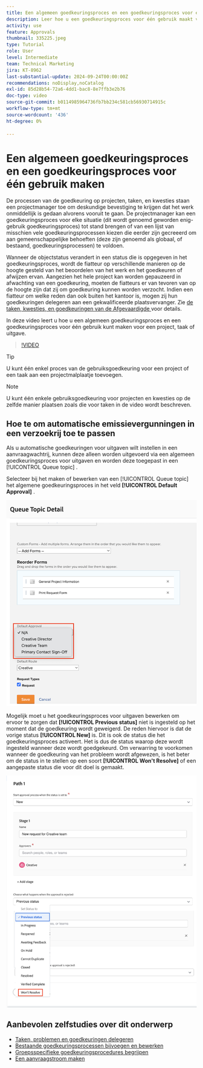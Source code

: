 ```yaml
---
title: Een algemeen goedkeuringsproces en een goedkeuringsproces voor één gebruik maken
description: Leer hoe u een goedkeuringsproces voor één gebruik maakt van een project, taak of uitgave in Workfront.
activity: use
feature: Approvals
thumbnail: 335225.jpeg
type: Tutorial
role: User
level: Intermediate
team: Technical Marketing
jira: KT-8962
last-substantial-update: 2024-09-24T00:00:00Z
recommendations: noDisplay,noCatalog
exl-id: 85d28b54-72a6-4dd1-bac8-8e7ffb3e2b76
doc-type: video
source-git-commit: b0114985964736fb7bb234c581cb56930714915c
workflow-type: tm+mt
source-wordcount: '436'
ht-degree: 0%

---
```


# Een algemeen goedkeuringsproces en een goedkeuringsproces voor één gebruik maken

De processen van de goedkeuring op projecten, taken, en kwesties staan een projectmanager toe om deskundige bevestiging te krijgen dat het werk onmiddellijk is gedaan alvorens vooruit te gaan. De projectmanager kan een goedkeuringsproces voor elke situatie (dit wordt genoemd geworden enig-gebruik goedkeuringsproces) tot stand brengen of van een lijst van misschien vele goedkeuringsprocessen kiezen die eerder zijn gecreeerd om aan gemeenschappelijke behoeften (deze zijn genoemd als globaal, of bestaand, goedkeuringsprocessen) te voldoen.

Wanneer de objectstatus verandert in een status die is opgegeven in het goedkeuringsproces, wordt de fiatteur op verschillende manieren op de hoogte gesteld van het beoordelen van het werk en het goedkeuren of afwijzen ervan. Aangezien het hele project kan worden gepauzeerd in afwachting van een goedkeuring, moeten de fiatteurs er van tevoren van op de hoogte zijn dat zij om goedkeuring kunnen worden verzocht. Indien een fiatteur om welke reden dan ook buiten het kantoor is, mogen zij hun goedkeuringen delegeren aan een gekwalificeerde plaatsvervanger. Zie [ de taken, kwesties, en goedkeuringen van de Afgevaardigde ](/help/manage-work/approval-processes-and-milestone-paths/delegate-approvals.md) voor details.

In deze video leert u hoe u een algemeen goedkeuringsproces en een goedkeuringsproces voor één gebruik kunt maken voor een project, taak of uitgave.

>[!VIDEO](https://video.tv.adobe.com/v/335225/?quality=12&learn=on)

>[!TIP]
>
>U kunt één enkel proces van de gebruiksgoedkeuring voor een project of een taak aan een projectmalplaatje toevoegen.

>[!NOTE]
>
>U kunt één enkele gebruiksgoedkeuring voor projecten en kwesties op de zelfde manier plaatsen zoals die voor taken in de video wordt beschreven.

## Hoe te om automatische emissievergunningen in een verzoekrij toe te passen

Als u automatische goedkeuringen voor uitgaven wilt instellen in een aanvraagwachtrij, kunnen deze alleen worden uitgevoerd via een algemeen goedkeuringsproces voor uitgaven en worden deze toegepast in een [!UICONTROL Queue topic] .

Selecteer bij het maken of bewerken van een [!UICONTROL Queue topic] het algemene goedkeuringsproces in het veld **[!UICONTROL Default Approval]** .

![ Beeld dat hoe te om een standaardgoedkeuringsproces in een rijonderwerp te selecteren ](assets/automatic-issue-approval-1.png)

Mogelijk moet u het goedkeuringsproces voor uitgaven bewerken om ervoor te zorgen dat **[!UICONTROL Previous status]** niet is ingesteld op het moment dat de goedkeuring wordt geweigerd. De reden hiervoor is dat de vorige status **[!UICONTROL New]** is. Dit is ook de status die het goedkeuringsproces activeert. Het is dus de status waarop deze wordt ingesteld wanneer deze wordt goedgekeurd. Om verwarring te voorkomen wanneer de goedkeuring van het probleem wordt afgewezen, is het beter om de status in te stellen op een soort **[!UICONTROL Won't Resolve]** of een aangepaste status die voor dit doel is gemaakt.

![ Beeld dat het veranderen van de status toont te gebruiken wanneer de kwestie wordt verworpen ](assets/automatic-issue-approval-2.png)


## Aanbevolen zelfstudies over dit onderwerp

* [Taken, problemen en goedkeuringen delegeren](/help/manage-work/approval-processes-and-milestone-paths/delegate-approvals.md)
* [Bestaande goedkeuringsprocessen bijvoegen en bewerken](/help/manage-work/approval-processes-and-milestone-paths/attach-and-edit-existing-approval-processes.md)
* [Groepsspecifieke goedkeuringsprocedures begrijpen](/help/administration-and-setup/approval-processes-and-milestone-paths/group-specific-approval-processes.md)
* [Een aanvraagstroom maken](/help/manage-work/request-queues/create-a-request-flow.md)

